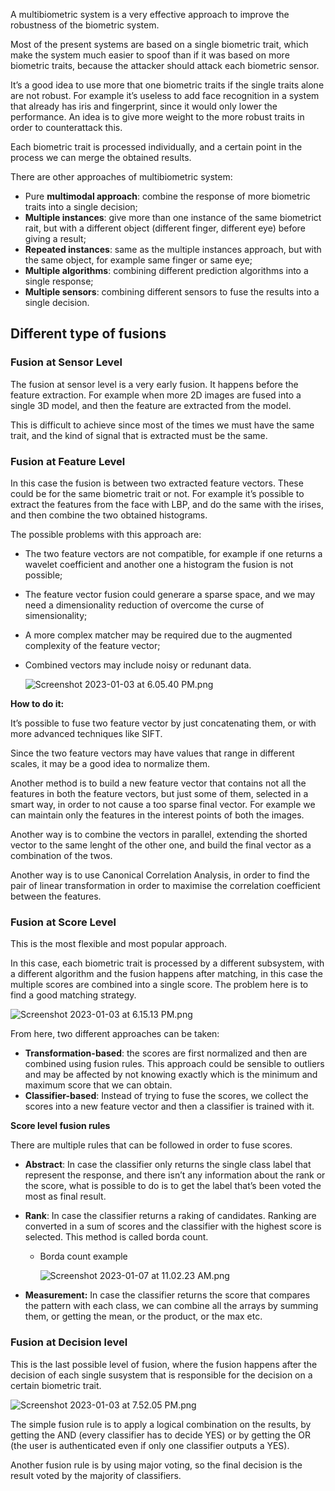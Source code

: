 A multibiometric system is a very effective approach to improve the robustness of the biometric system.

Most of the present systems are based on a single biometric trait, which make the system much easier to spoof than if it was based on more biometric traits, because the attacker should attack each biometric sensor.

It’s a good idea to use more that one biometric traits if the single traits alone are not robust. For example it’s useless to add face recognition in a system that already has iris and fingerprint, since it would only lower the performance. An idea is to give more weight to the more robust traits in order to counterattack this.

Each biometric trait is processed individually, and a certain point in the process we can merge the obtained results.

There are other approaches of multibiometric system:

- Pure **multimodal approach**: combine the response of more biometric traits into a single decision;
- **Multiple instances**: give more than one instance of the same biometrict rait, but with a different object (different finger, different eye) before giving a result;
- **Repeated instances**: same as the multiple instances approach, but with the same object, for example same finger or same eye;
- **Multiple algorithms**: combining different prediction algorithms into a single response;
- **Multiple sensors**: combining different sensors to fuse the results into a single decision.

## Different type of fusions

### Fusion at Sensor Level

The fusion at sensor level is a very early fusion. It happens before the feature extraction. For example when more 2D images are fused into a single 3D model, and then the feature are extracted from the model.

This is difficult to achieve since most of the times we must have the same trait, and the kind of signal that is extracted must be the same.

### Fusion at Feature Level

In this case the fusion is between two extracted feature vectors. These could be for the same biometric trait or not. For example it’s possible to extract the features from the face with LBP, and do the same with the irises, and then combine the two obtained histograms.

The possible problems with this approach are:

- The two feature vectors are not compatible, for example if one returns a wavelet coefficient and another one a histogram the fusion is not possible;
- The feature vector fusion could generare a sparse space, and we may need a dimensionality reduction of overcome the curse of simensionality;
- A more complex matcher may be required due to the augmented complexity of the feature vector;
- Combined vectors may include noisy or redunant data.
    
    ![Screenshot 2023-01-03 at 6.05.40 PM.png](Screenshot_2023-01-03_at_6.05.40_PM.png)
    

**How to do it:**

It’s possible to fuse two feature vector by just concatenating them, or with more advanced techniques like SIFT.

Since the two feature vectors may have values that range in different scales, it may be a good idea to normalize them.

Another method is to build a new feature vector that contains not all the features in both the feature vectors, but just some of them, selected in a smart way, in order to not cause a too sparse final vector. For example we can maintain only the features in the interest points of both the images.

Another way is to combine the vectors in parallel, extending the shorted vector to the same lenght of the other one, and build the final vector as a combination of the twos.

Another way is to use Canonical Correlation Analysis, in order to find the pair of linear transformation in order to maximise the correlation coefficient between the features.

### Fusion at Score Level

This is the most flexible and most popular approach.

In this case, each biometric trait is processed by a different subsystem, with a different algorithm and the fusion happens after matching, in this case the multiple scores are combined into a single score. The problem here is to find a good matching strategy.

![Screenshot 2023-01-03 at 6.15.13 PM.png](Screenshot_2023-01-03_at_6.15.13_PM.png)

From here, two different approaches can be taken:

- **Transformation-based**: the scores are first normalized and then are combined using fusion rules. This approach could be sensible to outliers and may be affected by not knowing exactly which is the minimum and maximum score that we can obtain.
- **Classifier-based**: Instead of trying to fuse the scores, we collect the scores into a new feature vector and then a classifier is trained with it.

**Score level fusion rules**

There are multiple rules that can be followed in order to fuse scores.

- **Abstract**: In case the classifier only returns the single class label that represent the response, and there isn’t any information about the rank or the score, what is possible to do is to get the label that’s been voted the most as final result.
- **Rank**: In case the classifier returns a raking of candidates. Ranking are converted in a sum of scores and the classifier with the highest score is selected. This method is called borda count.
    - Borda count example
        
        ![Screenshot 2023-01-07 at 11.02.23 AM.png](Screenshot_2023-01-07_at_11.02.23_AM.png)
        
- **Measurement:** In case the classifier returns the score that compares the pattern with each class, we can combine all the arrays by summing them, or getting the mean, or the product, or the max etc.

### Fusion at Decision level

This is the last possible level of fusion, where the fusion happens after the decision of each single susystem that is responsible for the decision on a certain biometric trait.

![Screenshot 2023-01-03 at 7.52.05 PM.png](Screenshot_2023-01-03_at_7.52.05_PM.png)

The simple fusion rule is to apply a logical combination on the results, by getting the AND (every classifier has to decide YES) or by getting the OR (the user is authenticated even if only one classifier outputs a YES).

Another fusion rule is by using major voting, so the final decision is the result voted by the majority of classifiers.